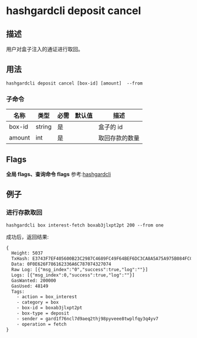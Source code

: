 # hashgardcli deposit cancel

## 描述
用户对盒子注入的通证进行取回。



## 用法
```shell
hashgardcli deposit cancel [box-id] [amount]  --from
```



### 子命令

| 名称   | 类型   | 必需 | 默认值 | 描述           |
| ------ | ------ | -------- | ------ | -------------- |
| box-id | string | 是       |        | 盒子的 id   |
| amount | int    | 是       |        | 取回存款的数量 |



## Flags

**全局 flags、查询命令 flags** 参考:[hashgardcli](../README.md)

## 例子
### 进行存款取回

```shell
hashgardcli box interest-fetch boxab3jlxpt2pt 200 --from one
```



成功后，返回结果:

```txt
{
  Height: 5037
  TxHash: E3743F7EF405600B23C2987C4689FC49F64BEF6DC3CA8A5A75A975B084FCCEE5
  Data: 0F0E626F786162336A6C787074327074
  Raw Log: [{"msg_index":"0","success":true,"log":""}]
  Logs: [{"msg_index":0,"success":true,"log":""}]
  GasWanted: 200000
  GasUsed: 48149
  Tags:
    - action = box_interest
    - category = box
    - box-id = boxab3jlxpt2pt
    - box-type = deposit
    - sender = gard1f76ncl7d9aeq2thj98pyveee8twplfqy3q4yv7
    - operation = fetch
}
```
